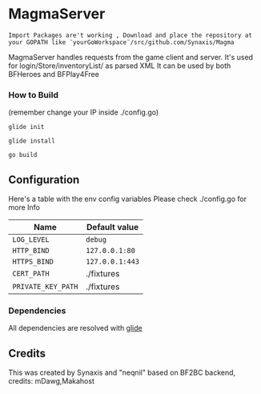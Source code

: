 # MagmaServer
``Import Packages are't working , Download and place the repository at your GOPATH
  like ¨yourGoWorkspace¨/src/github.com/Synaxis/Magma``

MagmaServer handles requests from the game client and server.
It's used for login/Store/inventoryList/ as parsed XML
It can be used by both BFHeroes and BFPlay4Free
### How to Build
(remember change your IP inside ./config.go)
```
glide init

glide install

go build 
```
## Configuration

Here's a table with the env config variables
Please check ./config.go for more Info

| Name               | Default value   |
|--------------------|-----------------|
| `LOG_LEVEL`        | `debug`         |
| `HTTP_BIND`        | `127.0.0.1:80`  |//you can use 8080
| `HTTPS_BIND`       | `127.0.0.1:443` |
| `CERT_PATH`        | ./fixtures      |
| `PRIVATE_KEY_PATH` | ./fixtures      |

### Dependencies
All dependencies are resolved with [glide](https://github.com/Masterminds/glide)

## Credits
This was created by Synaxis and "neqnil" based on BF2BC backend,
credits: mDawg,Makahost
